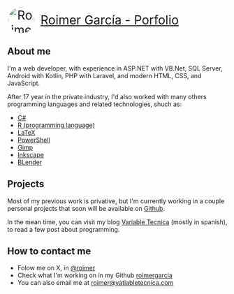 <p align="center"><a href="https://varibletecnica.com" target="_blank" style="display:flex;max-width:500px; gap:0.5em;align-items:center;font-size:200%">
    <img src="https://avatars.githubusercontent.com/u/4085077" height="400" alt="Roimer García - foto de perfil" style="width: 60px;height: auto;border-radius: 50%;">
    <span>Roimer García - Porfolio</span>
</a></p>



## About me

I'm a web developer, with experience in ASP.NET with VB.Net, SQL Server, Android with Kotlin, PHP with Laravel, and modern HTML, CSS, and JavaScript. 

After 17 year in the private industry, I'd also worked with many others programming languages and related technologies, shuch as: 
- [C#](https://es.wikipedia.org/wiki/C_Sharp)
- [R (programming language)](https://en.wikipedia.org/wiki/R_(programming_language))
- [LaTeX](https://en.wikipedia.org/wiki/LaTeX)
- [PowerShell](https://en.wikipedia.org/wiki/PowerShell)
- [Gimp](https://www.gimp.org)
- [Inkscape](https://inkscape.org)
- [BLender](https://www.blender.org)

## Projects

Most of my previous work is privative, but I'm currently working in a couple personal projects that soon will be available on [Github](https://github.com/roimergarcia?tab=repositories).

In the mean time, you can visit my blog [Variable Tecnica](https://variabletecnica.com) (mostly in spanish), to read a few post about programming.

## How to contact me

- Folow me on X, in [@roimer](https://twitter.com/roimergarcia)
- Check what I'm working on in my Github [roimergarcia](https://github.com/roimergarcia)
- You can also email me at roimer@vatiabletecnica.com
 